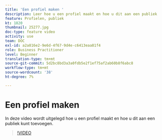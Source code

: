 ```yaml
---
title: 'Een profiel maken '
description: Leer hoe u een profiel maakt en hoe u dit aan een publiek kunt toevoegen.
feature: Profielen, publiek
kt: 1820
thumbnail: 25277.jpg
doc-type: feature video
activity: use
team: DOC
exl-id: a2a816e2-9e6d-4f67-9d4e-c6413eaa81f4
role: Business Practitioner
level: Beginner
translation-type: tm+mt
source-git-commit: 5d2bc8bd3a3a0fdb5e2f1ef75af2ab60b8f6abc8
workflow-type: tm+mt
source-wordcount: '38'
ht-degree: 7%

---
```


# Een profiel maken

In deze video wordt uitgelegd hoe u een profiel maakt en hoe u dit aan een publiek kunt toevoegen.

>[!VIDEO](https://video.tv.adobe.com/v/25277/?quality=12)
